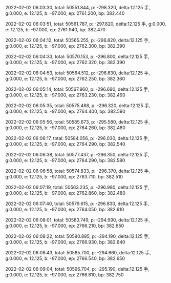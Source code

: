 2022-02-02 06:03:30, total: 50551.844, p: -298.320, delta:12.125 手, g:0.000, e: 12.125, b: -97.000, ep: 2761.200, bp: 382.440

2022-02-02 06:03:51, total: 50561.787, p: -297.820, delta:12.125 手, g:0.000, e: 12.125, b: -97.000, ep: 2761.940, bp: 382.470

2022-02-02 06:04:12, total: 50565.255, p: -296.820, delta:12.125 手, g:0.000, e: 12.125, b: -97.000, ep: 2762.300, bp: 382.390

2022-02-02 06:04:33, total: 50570.153, p: -296.800, delta:12.125 手, g:0.000, e: 12.125, b: -97.000, ep: 2762.320, bp: 382.390

2022-02-02 06:04:53, total: 50564.512, p: -296.630, delta:12.125 手, g:0.000, e: 12.125, b: -97.000, ep: 2762.250, bp: 382.360

2022-02-02 06:05:14, total: 50567.960, p: -296.690, delta:12.125 手, g:0.000, e: 12.125, b: -97.000, ep: 2763.230, bp: 382.490

2022-02-02 06:05:35, total: 50575.488, p: -296.320, delta:12.125 手, g:0.000, e: 12.125, b: -97.000, ep: 2764.400, bp: 382.590

2022-02-02 06:05:56, total: 50585.673, p: -295.580, delta:12.125 手, g:0.000, e: 12.125, b: -97.000, ep: 2764.260, bp: 382.480

2022-02-02 06:06:17, total: 50584.056, p: -296.030, delta:12.125 手, g:0.000, e: 12.125, b: -97.000, ep: 2764.290, bp: 382.540

2022-02-02 06:06:38, total: 50577.437, p: -296.350, delta:12.125 手, g:0.000, e: 12.125, b: -97.000, ep: 2764.290, bp: 382.580

2022-02-02 06:06:58, total: 50574.833, p: -296.370, delta:12.125 手, g:0.000, e: 12.125, b: -97.000, ep: 2763.710, bp: 382.510

2022-02-02 06:07:19, total: 50563.235, p: -296.980, delta:12.125 手, g:0.000, e: 12.125, b: -97.000, ep: 2762.860, bp: 382.480

2022-02-02 06:07:40, total: 50579.615, p: -296.830, delta:12.125 手, g:0.000, e: 12.125, b: -97.000, ep: 2764.050, bp: 382.610

2022-02-02 06:08:01, total: 50583.749, p: -294.990, delta:12.125 手, g:0.000, e: 12.125, b: -97.000, ep: 2766.210, bp: 382.650

2022-02-02 06:08:22, total: 50590.895, p: -294.190, delta:12.125 手, g:0.000, e: 12.125, b: -97.000, ep: 2766.930, bp: 382.640

2022-02-02 06:08:43, total: 50585.700, p: -294.660, delta:12.125 手, g:0.000, e: 12.125, b: -97.000, ep: 2766.540, bp: 382.650

2022-02-02 06:09:04, total: 50596.704, p: -295.190, delta:12.125 手, g:0.000, e: 12.125, b: -97.000, ep: 2766.810, bp: 382.750